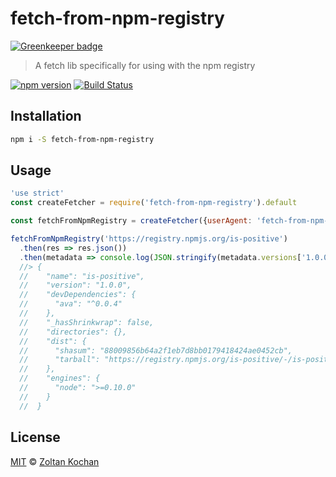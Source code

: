 # fetch-from-npm-registry

[![Greenkeeper badge](https://badges.greenkeeper.io/pnpm/fetch-from-npm-registry.svg)](https://greenkeeper.io/)

> A fetch lib specifically for using with the npm registry

<!--@shields('npm', 'travis')-->
[![npm version](https://img.shields.io/npm/v/fetch-from-npm-registry.svg)](https://www.npmjs.com/package/fetch-from-npm-registry) [![Build Status](https://img.shields.io/travis/pnpm/fetch-from-npm-registry/master.svg)](https://travis-ci.org/pnpm/fetch-from-npm-registry)
<!--/@-->

## Installation

```sh
npm i -S fetch-from-npm-registry
```

## Usage

<!--@example('./example.js')-->
```js
'use strict'
const createFetcher = require('fetch-from-npm-registry').default

const fetchFromNpmRegistry = createFetcher({userAgent: 'fetch-from-npm-registry'})

fetchFromNpmRegistry('https://registry.npmjs.org/is-positive')
  .then(res => res.json())
  .then(metadata => console.log(JSON.stringify(metadata.versions['1.0.0'], null, 2)))
  //> {
  //    "name": "is-positive",
  //    "version": "1.0.0",
  //    "devDependencies": {
  //      "ava": "^0.0.4"
  //    },
  //    "_hasShrinkwrap": false,
  //    "directories": {},
  //    "dist": {
  //      "shasum": "88009856b64a2f1eb7d8bb0179418424ae0452cb",
  //      "tarball": "https://registry.npmjs.org/is-positive/-/is-positive-1.0.0.tgz"
  //    },
  //    "engines": {
  //      "node": ">=0.10.0"
  //    }
  //  }
```
<!--/@-->

## License

[MIT](./LICENSE) © [Zoltan Kochan](https://www.kochan.io/)

